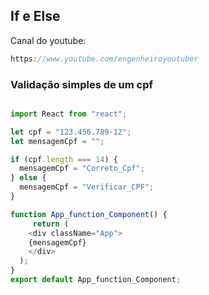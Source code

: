 ## If e Else

Canal do youtube:

```js
https://www.youtube.com/engenheiroyoutuber
```
### Validação simples de um cpf

```js

import React from "react"; 

let cpf = "123.456.789-12";
let mensagemCpf = "";

if (cpf.length === 14) {
  mensagemCpf = "Correto_Cpf";
} else {
  mensagemCpf = "Verificar_CPF";
}

function App_function_Component() {
     return (
    <div className="App">
    {mensagemCpf}
    </div>
  );
}
export default App_function_Component;
```
